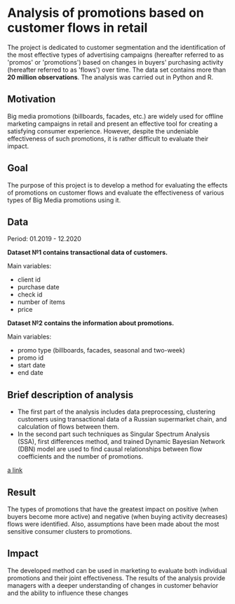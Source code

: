 # Analysis of promotions based on customer flows in retail
The project is dedicated to customer segmentation and the identification of the most effective types of advertising campaigns (hereafter referred to as 'promos' or 'promotions') based on changes in buyers' purchasing activity (hereafter referred to as 'flows') over time. The data set contains more than **20 million observations**. The analysis was carried out in Python and R.

## Motivation
Big media promotions (billboards, facades, etc.) are widely used for offline marketing
campaigns in retail and present an effective tool for creating a satisfying consumer experience.
However, despite the undeniable effectiveness of such promotions, it is rather difficult to
evaluate their impact. 

## Goal 
The purpose of this project is to develop a method for evaluating the effects
of promotions on customer flows and evaluate the effectiveness of various types of Big Media
promotions using it.

## Data
Period: 01.2019 - 12.2020

**Dataset №1 contains transactional data of customers.**

Main variables: 
- client id  
- purchase date
- check id
- number of items
- price

**Dataset №2 contains the information about promotions.**

Main variables: 
- promo type (billboards, facades, seasonal and two-week) 
- promo id
- start date
- end date

## Brief description of analysis 
- The first part of the analysis includes data preprocessing, clustering customers using transactional data of a Russian supermarket chain, and calculation of flows between them.
- In the second part such techniques as Singular Spectrum Analysis (SSA), first differences method, and trained Dynamic Bayesian Network (DBN) model are used to find causal relationships between flow coefficients and the number of promotions.

[a link](https://github.com/gelya1709/customer_flows/blob/main/Detailed%20description%20of%20analysis)

## Result 
The types of promotions that have the greatest impact on positive (when
buyers become more active) and negative (when buying activity decreases) flows were
identified. Also, assumptions have been made about the most sensitive consumer clusters
to promotions. 

## Impact
The developed method can be used in marketing to evaluate both individual
promotions and their joint effectiveness. The results of the analysis provide managers with a deeper
understanding of changes in customer behavior and the ability to influence these changes








    
